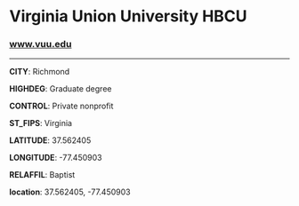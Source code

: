 # Virginia Union University HBCU
### www.vuu.edu
---
**CITY**: Richmond

**HIGHDEG**: Graduate degree

**CONTROL**: Private nonprofit

**ST_FIPS**: Virginia

**LATITUDE**: 37.562405

**LONGITUDE**: -77.450903

**RELAFFIL**: Baptist

**location**: 37.562405, -77.450903